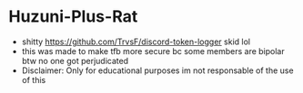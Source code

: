 # Huzuni-Plus-Rat
- shitty https://github.com/TrvsF/discord-token-logger skid lol
- this was made to make tfb more secure bc some members are bipolar btw no one got perjudicated
- Disclaimer: Only for educational purposes im not responsable of the use of this 
